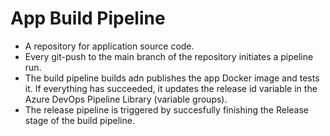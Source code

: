 # App Build Pipeline
* A repository for application source code.
* Every git-push to the main branch of the repository initiates a pipeline run.
* The build pipeline builds adn publishes the app Docker image and tests it. If everything has succeeded, it updates the release id variable in the Azure DevOps Pipeline Library (variable groups).
* The release pipeline is triggered by succesfully finishing the Release stage of the build pipeline.